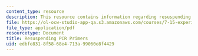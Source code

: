 ```yaml
---
content_type: resource
description: This resource contains information regarding resuspending PCR primers.
file: https://ol-ocw-studio-app-qa.s3.amazonaws.com/courses/7-15-experimental-molecular-genetics-spring-2015/edbfe8318f5868e4713a99060e8f4429_MIT7_15S15_Resuspending.pdf
file_type: application/pdf
resourcetype: Document
title: Resuspending PCR Primers
uid: edbfe831-8f58-68e4-713a-99060e8f4429
---
```

